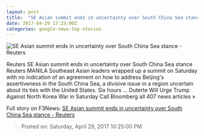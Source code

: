 ```yaml
---
layout: post
title:  "SE Asian summit ends in uncertainty over South China Sea stance - Reuters"
date: 2017-04-29 17:25:00Z
categories: google-news-top-stories
---
```


![SE Asian summit ends in uncertainty over South China Sea stance - Reuters](http://s3.reutersmedia.net/resources/r/?m=02&d=20170429&t=2&i=1182612730&w=&fh=545px&fw=&ll=&pl=&sq=&r=LYNXMPED3S0EQ)

Reuters SE Asian summit ends in uncertainty over South China Sea stance Reuters MANILA Southeast Asian leaders wrapped up a summit on Saturday with no indication of an agreement on how to address Beijing's assertiveness in the South China Sea, a divisive issue in a region uncertain about its ties with the United States. Six hours ... Duterte Will Urge Trump Against North Korea War in Saturday Call Bloomberg all 407 news articles »


Full story on F3News: [SE Asian summit ends in uncertainty over South China Sea stance - Reuters](http://www.f3nws.com/n/hycjYC)

> Posted on: Saturday, April 29, 2017 10:25:00 PM
